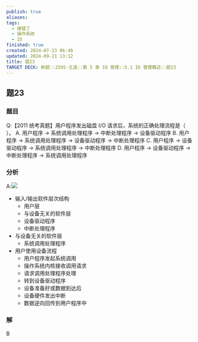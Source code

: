 ```yaml
---
publish: true
aliases: 
tags:
  - 做错了
  - 操作系统
  - IO
finished: true
created: 2024-07-23 06:40
updated: 2024-09-21 13:12
title: 题23
TARGET DECK: 刷题::25OS-王道::第 5 章 IO 管理::5.1 IO 管理概述::题23
---
```

## 题23
### 题目
Q:【2011 统考真题】用户程序发出磁盘 I/O 请求后，系统的正确处理流程是（ ）。
A. 用户程序 $\rightarrow$ 系统调用处理程序 $\rightarrow$ 中断处理程序 $\rightarrow$ 设备驱动程序
B. 用户程序 $\rightarrow$ 系统调用处理程序 $\rightarrow$ 设备驱动程序 $\rightarrow$ 中断处理程序
C. 用户程序 $\rightarrow$ 设备驱动程序 $\rightarrow$ 系统调用处理程序 $\rightarrow$ 中断处理程序
D. 用户程序 $\rightarrow$ 设备驱动程序 $\rightarrow$ 中断处理程序 $\rightarrow$ 系统调用处理程序
### 分析
A:![](https://img.hwenyi.tech/202408042033189.webp)
- 输入/输出软件层次结构
  - 用户层
  - 与设备无关的软件层
  - 设备驱动程序
  - 中断处理程序
- 与设备无关的软件层
  - 系统调用处理程序
- 用户使用设备流程
  - 用户程序发起系统调用
  - 操作系统内核接收调用请求
  - 请求调用处理程序处理
  - 转到设备驱动程序
  - 设备准备好或数据到达后
  - 设备硬件发出中断
  - 数据逆向回传到用户程序中
### 解
B
